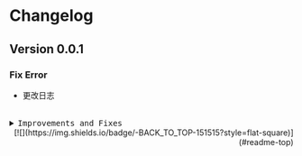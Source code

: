 <a name="readme-top"></a>

# Changelog

## Version 0.0.1

### Fix Error

- 更改日志

<br/>

<details>
<summary><kbd>Improvements and Fixes</kbd></summary>

- 记录

</details>

<div align="right">
[![](https://img.shields.io/badge/-BACK_TO_TOP-151515?style=flat-square)](#readme-top)

</div>
    